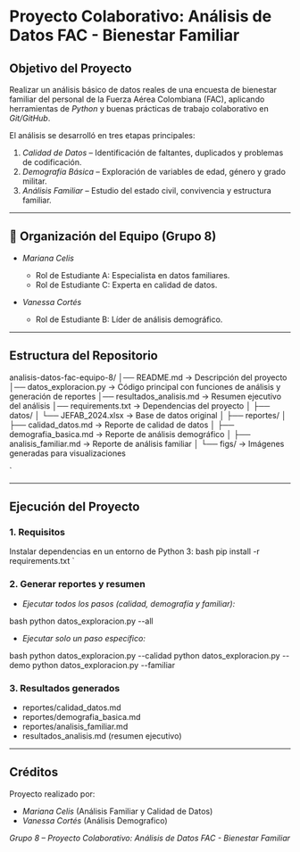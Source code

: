 #  Proyecto Colaborativo: Análisis de Datos FAC - Bienestar Familiar

##  Objetivo del Proyecto
Realizar un análisis básico de datos reales de una encuesta de bienestar familiar del personal de la Fuerza Aérea Colombiana (FAC), aplicando herramientas de *Python* y buenas prácticas de trabajo colaborativo en *Git/GitHub*.  

El análisis se desarrolló en tres etapas principales:
1. *Calidad de Datos* – Identificación de faltantes, duplicados y problemas de codificación.  
2. *Demografía Básica* – Exploración de variables de edad, género y grado militar.  
3. *Análisis Familiar* – Estudio del estado civil, convivencia y estructura familiar.

---

## 👥 Organización del Equipo (Grupo 8)

- *Mariana Celis*  
  - Rol de Estudiante A: Especialista en datos familiares.  
  - Rol de Estudiante C: Experta en calidad de datos.  

- *Vanessa Cortés*  
  - Rol de Estudiante B: Líder de análisis demográfico. 

---

##  Estructura del Repositorio


analisis-datos-fac-equipo-8/
│── README.md                → Descripción del proyecto
│── datos\_exploracion.py     → Código principal con funciones de análisis y generación de reportes
│── resultados\_analisis.md   → Resumen ejecutivo del análisis
│── requirements.txt         → Dependencias del proyecto
│
├── datos/
│   └── JEFAB\_2024.xlsx      → Base de datos original
│
├── reportes/
│   ├── calidad\_datos.md     → Reporte de calidad de datos
│   ├── demografia\_basica.md → Reporte de análisis demográfico
│   ├── analisis\_familiar.md → Reporte de análisis familiar
│   └── figs/                → Imágenes generadas para visualizaciones

`

---

##  Ejecución del Proyecto

### 1. Requisitos
Instalar dependencias en un entorno de Python 3:
bash
pip install -r requirements.txt
`

### 2. Generar reportes y resumen

* *Ejecutar todos los pasos (calidad, demografía y familiar):*

bash
python datos_exploracion.py --all


* *Ejecutar solo un paso específico:*

bash
python datos_exploracion.py --calidad
python datos_exploracion.py --demo
python datos_exploracion.py --familiar


### 3. Resultados generados

* reportes/calidad_datos.md
* reportes/demografia_basica.md
* reportes/analisis_familiar.md
* resultados_analisis.md (resumen ejecutivo)

---

## Créditos

Proyecto realizado por:

* *Mariana Celis* (Análisis Familiar y Calidad de Datos)
* *Vanessa Cortés* (Análisis Demografico)

*Grupo 8 – Proyecto Colaborativo: Análisis de Datos FAC - Bienestar Familiar*

```
